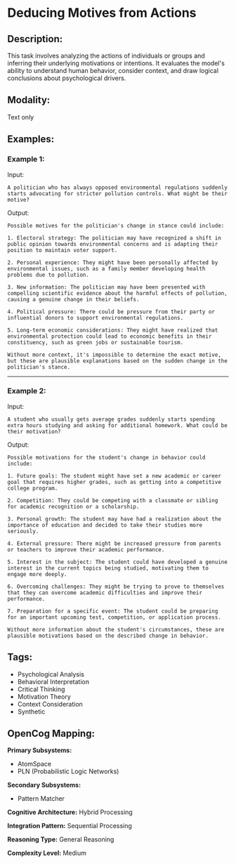 # Deducing Motives from Actions

## Description:
This task involves analyzing the actions of individuals or groups and inferring their underlying motivations or intentions. It evaluates the model's ability to understand human behavior, consider context, and draw logical conclusions about psychological drivers.

## Modality:
Text only

## Examples:

### Example 1:

Input:

```
A politician who has always opposed environmental regulations suddenly starts advocating for stricter pollution controls. What might be their motive?
```

Output:

```
Possible motives for the politician's change in stance could include:

1. Electoral strategy: The politician may have recognized a shift in public opinion towards environmental concerns and is adapting their position to maintain voter support.

2. Personal experience: They might have been personally affected by environmental issues, such as a family member developing health problems due to pollution.

3. New information: The politician may have been presented with compelling scientific evidence about the harmful effects of pollution, causing a genuine change in their beliefs.

4. Political pressure: There could be pressure from their party or influential donors to support environmental regulations.

5. Long-term economic considerations: They might have realized that environmental protection could lead to economic benefits in their constituency, such as green jobs or sustainable tourism.

Without more context, it's impossible to determine the exact motive, but these are plausible explanations based on the sudden change in the politician's stance.
```

---

### Example 2:

Input:

```
A student who usually gets average grades suddenly starts spending extra hours studying and asking for additional homework. What could be their motivation?
```

Output:

```
Possible motivations for the student's change in behavior could include:

1. Future goals: The student might have set a new academic or career goal that requires higher grades, such as getting into a competitive college program.

2. Competition: They could be competing with a classmate or sibling for academic recognition or a scholarship.

3. Personal growth: The student may have had a realization about the importance of education and decided to take their studies more seriously.

4. External pressure: There might be increased pressure from parents or teachers to improve their academic performance.

5. Interest in the subject: The student could have developed a genuine interest in the current topics being studied, motivating them to engage more deeply.

6. Overcoming challenges: They might be trying to prove to themselves that they can overcome academic difficulties and improve their performance.

7. Preparation for a specific event: The student could be preparing for an important upcoming test, competition, or application process.

Without more information about the student's circumstances, these are plausible motivations based on the described change in behavior.
```

## Tags:
- Psychological Analysis
- Behavioral Interpretation
- Critical Thinking
- Motivation Theory
- Context Consideration
- Synthetic

## OpenCog Mapping:

**Primary Subsystems:**
- AtomSpace
- PLN (Probabilistic Logic Networks)

**Secondary Subsystems:**
- Pattern Matcher

**Cognitive Architecture:** Hybrid Processing

**Integration Pattern:** Sequential Processing

**Reasoning Type:** General Reasoning

**Complexity Level:** Medium